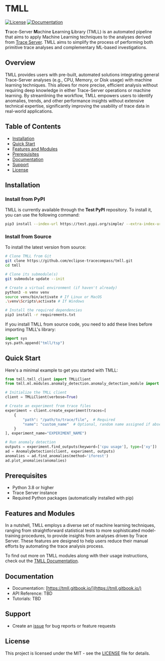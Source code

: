 # TMLL

[![License](https://img.shields.io/badge/License-MIT-blue.svg)](LICENSE)
[![Documentation](https://img.shields.io/badge/Documentation-tmll.gitbook.io-orange.svg)](https://tmll.gitbook.io)

**T**race-Server **M**achine **L**earning **L**ibrary (TMLL) is an automated pipeline that aims to apply Machine Learning techniques to the analyses derived from [Trace Server](https://github.com/eclipse-cdt-cloud/trace-server-protocol). TMLL aims to simplify the process of performing both primitive trace analyses and complementary ML-based investigations.

## Overview

TMLL provides users with pre-built, automated solutions integrating general Trace-Server analyses (e.g., CPU, Memory, or Disk usage) with machine learning techniques. This allows for more precise, efficient analysis without requiring deep knowledge in either Trace-Server operations or machine learning. By streamlining the workflow, TMLL empowers users to identify anomalies, trends, and other performance insights without extensive technical expertise, significantly improving the usability of trace data in real-world applications.

## Table of Contents
- [Installation](#installation)
- [Quick Start](#quick-start)
- [Features and Modules](#features-and-modules)
- [Prerequisites](#prerequisites)
- [Documentation](#documentation)
- [Support](#support)
- [License](#license)

## Installation

### Install from PyPI

TMLL is currently available through the **Test PyPI** repository. To install it, you can use the following command:

```bash
pip3 install --index-url https://test.pypi.org/simple/ --extra-index-url https://pypi.org/simple tmll
```

### Install from Source

To install the latest version from source:

```bash
# Clone TMLL from Git
git clone https://github.com/eclipse-tracecompass/tmll.git
cd tmll

# Clone its submodule(s)
git submodule update --init

# Create a virtual environment (if haven't already)
python3 -m venv venv
source venv/bin/activate # If Linux or MacOS
.\venv\Scripts\activate # If Windows 

# Install the required dependencies
pip3 install -r requirements.txt
```

If you install TMLL from source code, you need to add these lines before importing TMLL's library:

```python
import sys
sys.path.append("tmll/tsp")
```

## Quick Start

Here's a minimal example to get you started with TMLL:

```python
from tmll.tmll_client import TMLLClient
from tmll.ml.modules.anomaly_detection.anomaly_detection_module import AnomalyDetection

# Initialize the TMLL client
client = TMLLClient(verbose=True)

# Create an experiment from trace files
experiment = client.create_experiment(traces=[
    {
        "path": "/path/to/trace/file",  # Required
        "name": "custom_name"  # Optional, random name assigned if absent
    }
], experiment_name="EXPERIMENT_NAME")

# Run anomaly detection
outputs = experiment.find_outputs(keyword=['cpu usage'], type=['xy'])
ad = AnomalyDetection(client, experiment, outputs)
anomalies = ad.find_anomalies(method='iforest')
ad.plot_anomalies(anomalies)
```

## Prerequisites

- Python 3.8 or higher
- Trace Server instance
- Required Python packages (automatically installed with pip)

## Features and Modules

In a nutshell, TMLL employs a diverse set of machine learning techniques, ranging from straightforward statistical tests to more sophisticated model-training procedures, to provide insights from analyses driven by Trace Server. These features are designed to help users reduce their manual efforts by automating the trace analysis process.

To find out more on TMLL modules along with their usage instructions, check out the [TMLL Documentation](https://tmll.gitbook.io/docs).

## Documentation

- Documentation: [https://tmll.gitbook.io/](https://tmll.gitbook.io/)
- API Reference: TBD
- Tutorials: TBD

## Support

- Create an [issue](https://github.com/eclipse-tracecompass/tmll/issues) for bug reports or feature requests

## License

This project is licensed under the MIT - see the [LICENSE](LICENSE) file for details.